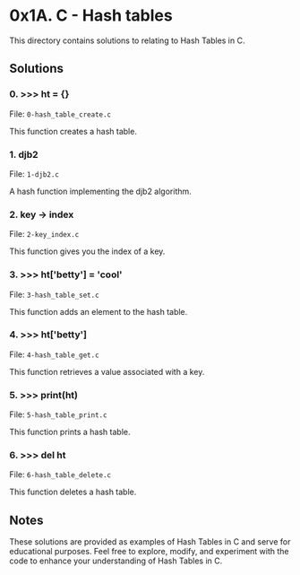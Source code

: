 # 0x1A. C - Hash tables

This directory contains solutions to relating to Hash Tables in C.

## Solutions

### 0. >>> ht = {}

File: `0-hash_table_create.c`

This function creates a hash table.

### 1. djb2

File: `1-djb2.c`

A hash function implementing the djb2 algorithm.

### 2. key -> index

File: `2-key_index.c`

This function gives you the index of a key.

### 3. >>> ht['betty'] = 'cool'

File: `3-hash_table_set.c`

This function adds an element to the hash table.

### 4. >>> ht['betty']

File: `4-hash_table_get.c`

This function retrieves a value associated with a key.

### 5. >>> print(ht)

File: `5-hash_table_print.c`

This function prints a hash table.

### 6. >>> del ht

File: `6-hash_table_delete.c`

This function deletes a hash table.

## Notes

These solutions are provided as examples of Hash Tables in C and serve for educational purposes. Feel free to explore, modify, and experiment with the code to enhance your understanding of Hash Tables in C.

